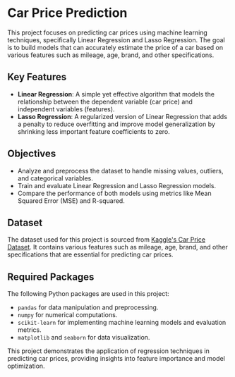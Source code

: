# Car Price Prediction

This project focuses on predicting car prices using machine learning techniques, specifically Linear Regression and Lasso Regression. The goal is to build models that can accurately estimate the price of a car based on various features such as mileage, age, brand, and other specifications.

## Key Features
- **Linear Regression**: A simple yet effective algorithm that models the relationship between the dependent variable (car price) and independent variables (features).
- **Lasso Regression**: A regularized version of Linear Regression that adds a penalty to reduce overfitting and improve model generalization by shrinking less important feature coefficients to zero.

## Objectives
- Analyze and preprocess the dataset to handle missing values, outliers, and categorical variables.
- Train and evaluate Linear Regression and Lasso Regression models.
- Compare the performance of both models using metrics like Mean Squared Error (MSE) and R-squared.

## Dataset
The dataset used for this project is sourced from [Kaggle's Car Price Dataset](https://www.kaggle.com/datasets/nehalbirla/vehicle-dataset-from-cardekho). It contains various features such as mileage, age, brand, and other specifications that are essential for predicting car prices.

## Required Packages
The following Python packages are used in this project:
- `pandas` for data manipulation and preprocessing.
- `numpy` for numerical computations.
- `scikit-learn` for implementing machine learning models and evaluation metrics.
- `matplotlib` and `seaborn` for data visualization.

This project demonstrates the application of regression techniques in predicting car prices, providing insights into feature importance and model optimization.